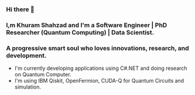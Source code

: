 ### Hi there 👋
### I,m Khuram Shahzad and I'm a Software Engineer | PhD Researcher (Quantum Computing) | Data Scientist. 
### A progressive smart soul who loves innovations, research, and development.
- I'm currently developing applications using C#.NET and doing research on Quantum Computer.
- I'm using IBM Qiskit, OpenFermion, CUDA-Q for Quantum Circuits and simulation.
